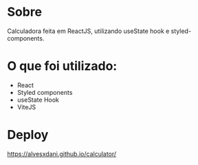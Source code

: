 # Sobre
Calculadora feita em ReactJS, utilizando useState hook e styled-components.

# O que foi utilizado:

 - React
 - Styled components
 - useState Hook
 - ViteJS

# Deploy
https://alvesxdani.github.io/calculator/
